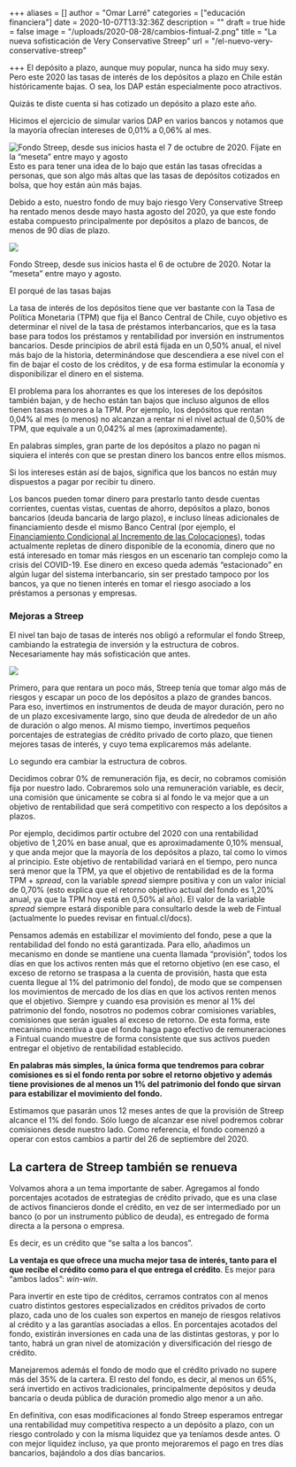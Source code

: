 +++
aliases = []
author = "Omar Larré"
categories = ["educación financiera"]
date = 2020-10-07T13:32:36Z
description = ""
draft = true
hide = false
image = "/uploads/2020-08-28/cambios-fintual-2.png"
title = "La nueva sofisticación de Very Conservative Streep"
url = "/el-nuevo-very-conservative-streep"

+++
El depósito a plazo, aunque muy popular, nunca ha sido muy sexy. Pero este 2020 las tasas de interés de los depósitos a plazo en Chile están históricamente bajas. O sea, los DAP están especialmente poco atractivos.

Quizás te diste cuenta si has cotizado un depósito a plazo este año. 

Hicimos el ejercicio de simular varios DAP en varios bancos y notamos que la mayoría ofrecían intereses de 0,01% a 0,06% al mes.

![Fondo Streep, desde sus inicios hasta el 7 de octubre de 2020. Fíjate en la “meseta” entre mayo y agosto](/uploads/2020-10-08/tasas-depositos-a-plazo-bancarios-a-30-dias.png)Esto es para tener una idea de lo bajo que están las tasas ofrecidas a personas, que son algo más altas que las tasas de depósitos cotizados en bolsa, que hoy están aún más bajas.

Debido a esto, nuestro fondo de muy bajo riesgo Very Conservative Streep ha rentado menos desde mayo hasta agosto del 2020, ya que este fondo estaba compuesto principalmente por depósitos a plazo de bancos, de menos de 90 días de plazo.

![](/uploads/2020-10-08/meseta-streep.png)

Fondo Streep, desde sus inicios hasta el 6 de octubre de 2020. Notar la “meseta” entre mayo y agosto.

El porqué de las tasas bajas

La tasa de interés de los depósitos tiene que ver bastante con la Tasa de Política Monetaria (TPM) que fija el Banco Central de Chile, cuyo objetivo es determinar el nivel de la tasa de préstamos interbancarios, que es la tasa base para todos los préstamos y rentabilidad por inversión en instrumentos bancarios. Desde principios de abril está fijada en un 0,50% anual, el nivel más bajo de la historia, determinándose que descendiera a ese nivel con el fin de bajar el costo de los créditos, y de esa forma estimular la economía y disponibilizar el dinero en el sistema.

El problema para los ahorrantes es que los intereses de los depósitos también bajan, y de hecho están tan bajos que incluso algunos de ellos tienen tasas menores a la TPM. Por ejemplo, los depósitos que rentan 0,04% al mes (o menos) no alcanzan a rentar ni el nivel actual de 0,50% de TPM, que equivale a un 0,042% al mes (aproximadamente).

En palabras simples, gran parte de los depósitos a plazo no pagan ni siquiera el interés con que se prestan dinero los bancos entre ellos mismos.

Si los intereses están así de bajos, significa que los bancos no están muy dispuestos a pagar por recibir tu dinero.

Los bancos pueden tomar dinero para prestarlo tanto desde cuentas corrientes, cuentas vistas, cuentas de ahorro, depósitos a plazo, bonos bancarios (deuda bancaria de largo plazo), e incluso líneas adicionales de financiamiento desde el mismo Banco Central (por ejemplo, el [Financiamiento Condicional al Incremento de las Colocaciones](https://www.bcentral.cl/contenido/-/detalle/banco-central-informa-condiciones-de-la-facilidad-de-credito-condicional-al-incremento-de-las-colocaciones-fcic-y-medidas-complementarias)), todas actualmente repletas de dinero disponible de la economía, dinero que no está interesado en tomar más riesgos en un escenario tan complejo como la crisis del COVID-19. Ese dinero en exceso queda además “estacionado” en algún lugar del sistema interbancario, sin ser prestado tampoco por los bancos, ya que no tienen interés en tomar el riesgo asociado a los préstamos a personas y empresas.

### Mejoras a Streep

El nivel tan bajo de tasas de interés nos obligó a reformular el fondo Streep, cambiando la estrategia de inversión y la estructura de cobros. Necesariamente hay más sofisticación que antes.

![](/uploads/2020-10-08/meryl.png)

Primero, para que rentara un poco más, Streep tenía que tomar algo más de riesgos y escapar un poco de los depósitos a plazo de grandes bancos. Para eso, invertimos en instrumentos de deuda de mayor duración, pero no de un plazo excesivamente largo, sino que deuda de alrededor de un año de duración o algo menos. Al mismo tiempo, invertimos pequeños porcentajes de estrategias de crédito privado de corto plazo, que tienen mejores tasas de interés, y cuyo tema explicaremos más adelante.

Lo segundo era cambiar la estructura de cobros.

Decidimos cobrar 0% de remuneración fija, es decir, no cobramos comisión fija por nuestro lado. Cobraremos solo una remuneración variable, es decir, una comisión que únicamente se cobra si al fondo le va mejor que a un objetivo de rentabilidad que será competitivo con respecto a los depósitos a plazos.

Por ejemplo, decidimos partir octubre del 2020 con una rentabilidad objetivo de 1,20% en base anual, que es aproximadamente 0,10% mensual, y que anda mejor que la mayoría de los depósitos a plazo, tal como lo vimos al principio. Este objetivo de rentabilidad variará en el tiempo, pero nunca será menor que la TPM, ya que el objetivo de rentabilidad es de la forma TPM + _spread_, con la variable _spread_ siempre positiva y con un valor inicial de 0,70% (esto explica que el retorno objetivo actual del fondo es 1,20% anual, ya que la TPM hoy está en 0,50% al año). El valor de la variable _spread_ siempre estará disponible para consultarlo desde la web de Fintual (actualmente lo puedes revisar en fintual.cl/docs).

Pensamos además en estabilizar el movimiento del fondo, pese a que la rentabilidad del fondo no está garantizada. Para ello, añadimos un mecanismo en donde se mantiene una cuenta llamada “provisión”, todos los días en que los activos renten más que el retorno objetivo (en ese caso, el exceso de retorno se traspasa a la cuenta de provisión, hasta que esta cuenta llegue al 1% del patrimonio del fondo), de modo que se compensen los movimientos de mercado de los días en que los activos renten menos que el objetivo. Siempre y cuando esa provisión es menor al 1% del patrimonio del fondo, nosotros no podemos cobrar comisiones variables, comisiones que serán iguales al exceso de retorno. De esta forma, este mecanismo incentiva a que el fondo haga pago efectivo de remuneraciones a Fintual cuando muestre de forma consistente que sus activos pueden entregar el objetivo de rentabilidad establecido.

**En palabras más simples, la única forma que tendremos para cobrar comisiones es si el fondo renta por sobre el retorno objetivo y además tiene provisiones de al menos un 1% del patrimonio del fondo que sirvan para estabilizar el movimiento del fondo.**

Estimamos que pasarán unos 12 meses antes de que la provisión de Streep alcance el 1% del fondo. Sólo luego de alcanzar ese nivel podremos cobrar comisiones desde nuestro lado. Como referencia, el fondo comenzó a operar con estos cambios a partir del 26 de septiembre del 2020.

## La cartera de Streep también se renueva

Volvamos ahora a un tema importante de saber. Agregamos al fondo porcentajes acotados de estrategias de crédito privado, que es una clase de activos financieros donde el crédito, en vez de ser intermediado por un banco (o por un instrumento público de deuda), es entregado de forma directa a la persona o empresa.

Es decir, es un crédito que “se salta a los bancos”.

**La ventaja es que ofrece una mucha mejor tasa de interés, tanto para el que recibe el crédito como para el que entrega el crédito**. Es mejor para “ambos lados”: _win-win_.

Para invertir en este tipo de créditos, cerramos contratos con al menos cuatro distintos gestores especializados en créditos privados de corto plazo, cada uno de los cuales son expertos en manejo de riesgos relativos al crédito y a las garantías asociadas a ellos. En porcentajes acotados del fondo, existirán inversiones en cada una de las distintas gestoras, y por lo tanto, habrá un gran nivel de atomización y diversificación del riesgo de crédito.

Manejaremos además el fondo de modo que el crédito privado no supere más del 35% de la cartera. El resto del fondo, es decir, al menos un 65%, será invertido en activos tradicionales, principalmente depósitos y deuda bancaria o deuda pública de duración promedio algo menor a un año.

  
En definitiva, con esas modificaciones al fondo Streep esperamos entregar una rentabilidad muy competitiva respecto a un depósito a plazo, con un riesgo controlado y con la misma liquidez que ya teníamos desde antes. O con mejor liquidez incluso, ya que pronto mejoraremos el pago en tres días bancarios, bajándolo a dos días bancarios.